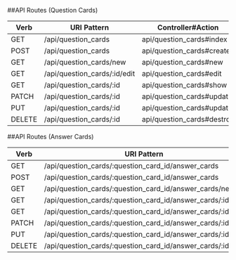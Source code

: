 ##API Routes (Question Cards)

Verb   |  URI Pattern                   | Controller#Action
-------|--------------------------------|---------------------------
GET    | /api/question_cards            | api/question_cards#index
POST   | /api/question_cards            | api/question_cards#create
GET    | /api/question_cards/new        | api/question_cards#new
GET    | /api/question_cards/:id/edit   | api/question_cards#edit
GET    | /api/question_cards/:id        | api/question_cards#show
PATCH  | /api/question_cards/:id        | api/question_cards#update
PUT    | /api/question_cards/:id        | api/question_cards#update
DELETE | /api/question_cards/:id        | api/question_cards#destroy



##API Routes (Answer Cards)

Verb   |  URI Pattern                                                |  Controller#Action
-------|-------------------------------------------------------------|---------------------------
GET    | /api/question_cards/:question_card_id/answer_cards          | api/answer_cards#index
POST   | /api/question_cards/:question_card_id/answer_cards          | api/answer_cards#create
GET    | /api/question_cards/:question_card_id/answer_cards/new      | api/answer_cards#new
GET    | /api/question_cards/:question_card_id/answer_cards/:id/edit | api/answer_cards#edit
GET    | /api/question_cards/:question_card_id/answer_cards/:id      | api/answer_cards#show
PATCH  | /api/question_cards/:question_card_id/answer_cards/:id      | api/answer_cards#update
PUT    | /api/question_cards/:question_card_id/answer_cards/:id      | api/answer_cards#update
DELETE | /api/question_cards/:question_card_id/answer_cards/:id      | api/answer_cards#destroy




